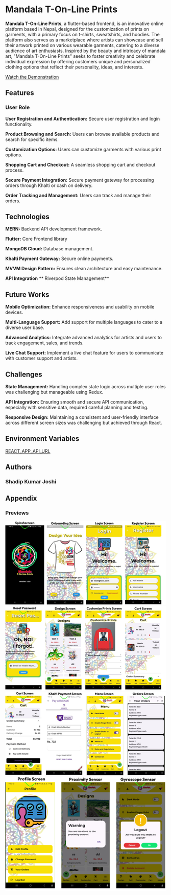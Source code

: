 # Mandala T-On-Line Prints
**Mandala T-On-Line Prints**, a flutter-based frontend, is an innovative online platform based in Nepal, designed for the customization of prints on garments, with a primary focus on t-shirts, sweatshirts, and hoodies. The platform also serves as a marketplace where artists can showcase and sell their artwork printed on various wearable garments, catering to a diverse audience of art enthusiasts. Inspired by the beauty and intricacy of mandala art, "Mandala T-On-Line Prints" seeks to foster creativity and celebrate individual expression by offering customers unique and personalized clothing options that reflect their personality, ideas, and interests.

[Watch the Demonstration](https://youtube.com/licenses/mit/)

## Features
### User Role
**User Registration and Authentication:** Secure user registration and login functionality.

**Product Browsing and Search:** Users can browse available products and search for specific items.

**Customization Options:** Users can customize garments with various print options.

**Shopping Cart and Checkout:** A seamless shopping cart and checkout process.

**Secure Payment Integration:** Secure payment gateway for processing orders through Khalti or cash on delivery.

**Order Tracking and Management:** Users can track and manage their orders.

## Technologies
**MERN:** Backend API development framework.

**Flutter:** Core Frontend library

**MongoDB Cloud:** Database management.

**Khalti Payment Gateway:** Secure online payments.

**MVVM Design Pattern:** Ensures clean architecture and easy maintenance.

**API Integration**
** Riverpod State Management**


## Future Works
**Mobile Optimization:** Enhance responsiveness and usability on mobile devices.

**Multi-Language Support:** Add support for multiple languages to cater to a diverse user base.

**Advanced Analytics:** Integrate advanced analytics for artists and users to track engagement, sales, and trends.

**Live Chat Support:** Implement a live chat feature for users to communicate with customer support and artists.

## Challenges
**State Management:** Handling complex state logic across multiple user roles was challenging but manageable using Redux.

**API Integration:** Ensuring smooth and secure API communication, especially with sensitive data, required careful planning and testing.

**Responsive Design:** Maintaining a consistent and user-friendly interface across different screen sizes was challenging but achieved through React.

## Environment Variables
[REACT_APP_API_URL](https://github.com/st6003/backend-seca-ShadipKumarJoshi.git)

## Authors
### Shadip Kumar Joshi

## Appendix
### Previews
![i](./images/1.jpg)
![2](./images/2.jpg)
![3](./images/3.jpg)
![4](./images/4.png)




